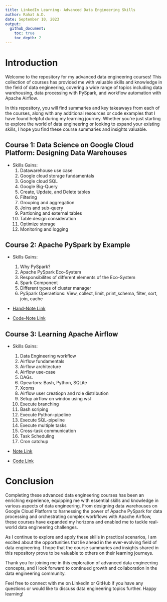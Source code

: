 ```yaml
---
title: LinkedIn Learning- Advanced Data Engineering Skills
author: Rahat A.D.
date: September 10, 2023
output:
  github_document:
    toc: true
    toc_depth: 2
---
```


# Introduction

Welcome to the repository for my advanced data engineering courses! This collection of courses has provided me with valuable skills and knowledge in the field of data engineering, covering a wide range of topics including data warehousing, data processing with PySpark, and workflow automation with Apache Airflow.

In this repository, you will find summaries and key takeaways from each of the courses, along with any additional resources or code examples that I have found helpful during my learning journey. Whether you're just starting to explore the world of data engineering or looking to expand your existing skills, I hope you find these course summaries and insights valuable.



## Course 1: Data Science on Google Cloud Platform: Designing Data Warehouses

- Skills Gains: 
	1. Datawarehouse use case
	2. Google cloud storage fundamentals
	3. Google cloud SQL
	4. Google Big-Query
	5. Create, Update, and Delete tables
	6. Filtering
	7. Grouping and aggregation
	8. Joins and sub-query
	9. Partioning and external tables
	10. Table design consideration
	11. Optimize storage
	12. Monitoring and logging



## Course 2: Apache PySpark by Example

- Skills Gains: 
	1. Why PySpark?
	2. Apache PySpark Eco-System
	3. Responsibilites of different elements of the Eco-System
	4. Spark Component
	5. Different types of cluster manager
	6. PySpark Operaetions: View, collect, limit, print_schema, filter, sort, join, cache

- [Hand-Note Link](https://github.com/AhmedDiderRahat/linkedIn-learning--advanced-data-engineering-skills/blob/main/Course-2-Apache%20PySpark%20by%20Example/Note/Apache%20PySpark%20Example.pdf) 

- [Code-Note Link](https://github.com/AhmedDiderRahat/linkedIn-learning--advanced-data-engineering-skills/tree/main/Course-2-Apache%20PySpark%20by%20Example/code)



## Course 3: Learning Apache Airflow

- Skills Gains: 
	1. Data Engineering workflow
	2. Airflow fundamentals
	3. Airflow architecture
	4. Airflow use-case
	5. DAGs.
	6. Opeartors: Bash, Python, SQLite
	7. Xcoms
	8. Airflow user creatiopn and role distribution
	9. Setup airflow on windox using wsl
	10. Execute branching
	11. Bash scriping
	12. Execute Python-pipeline
	13. Execute SQL-pipeline
	14. Execute multiple tasks
	15. Cross-task communication 
	16. Task Scheduling 
	17. Cron catchup
	
- [Note Link](https://github.com/AhmedDiderRahat/linkedIn-learning--advanced-data-engineering-skills/blob/main/Course-3-Learning%20Apache%20Airflow/Note/Course%E2%80%942-Handnote.pdf)
- [Code Link](https://github.com/AhmedDiderRahat/linkedIn-learning--advanced-data-engineering-skills/tree/main/Course-3-Learning%20Apache%20Airflow/Code/airflow)



# Conclusion

Completing these advanced data engineering courses has been an enriching experience, equipping me with essential skills and knowledge in various aspects of data engineering. From designing data warehouses on Google Cloud Platform to harnessing the power of Apache PySpark for data processing and orchestrating complex workflows with Apache Airflow, these courses have expanded my horizons and enabled me to tackle real-world data engineering challenges.

As I continue to explore and apply these skills in practical scenarios, I am excited about the opportunities that lie ahead in the ever-evolving field of data engineering. I hope that the course summaries and insights shared in this repository prove to be valuable to others on their learning journeys.

Thank you for joining me in this exploration of advanced data engineering concepts, and I look forward to continued growth and collaboration in the data engineering community.

Feel free to connect with me on LinkedIn or GitHub if you have any questions or would like to discuss data engineering topics further. Happy learning!
